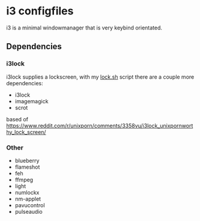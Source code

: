 # i3 configfiles
i3 is a minimal windowmanager that is very keybind orientated.
[](https://github.com/lars-vc/dotfiles/tree/root/private_dot_config/i3/screenshot.png)
[](https://github.com/lars-vc/dotfiles/tree/root/private_dot_config/i3/screenshot2.png)
[](https://github.com/lars-vc/dotfiles/tree/root/private_dot_config/i3/screenshot3.png)
## Dependencies

### i3lock
i3lock supplies a lockscreen, with my [lock.sh](https://github.com/lars-vc/dotfiles/tree/root/private_dot_config/i3/i3scripts/executable_lock.sh) script there are a couple more dependencies:
* i3lock
* imagemagick
* scrot

based of https://www.reddit.com/r/unixporn/comments/3358vu/i3lock_unixpornworthy_lock_screen/


### Other
* blueberry
* flameshot
* feh
* ffmpeg
* light
* numlockx
* nm-applet
* pavucontrol
* pulseaudio
